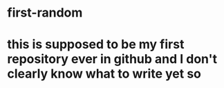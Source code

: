 # first-random
# this is supposed to be my first repository ever in github and I don't clearly know what to write yet so
